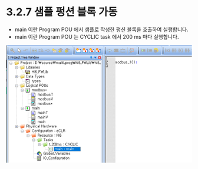 # 3.2.7 샘플 펑션 블록 가동

* main 이란 Program POU 에서 샘플로 작성한 펑션 블록을 호출하여 실행합니다.
* main 이란 Program POU 는 CYCLIC task 에서 200 ms 마다 실행합니다.

![](../../.gitbook/assets/image26.png)
